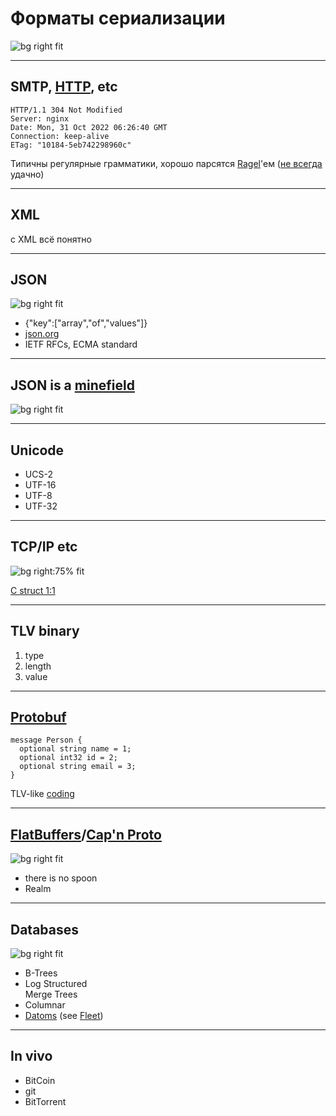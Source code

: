 #   Форматы сериализации
![bg right fit](media/voynich.png)

----
##  SMTP, [HTTP][h], etc

````
HTTP/1.1 304 Not Modified
Server: nginx
Date: Mon, 31 Oct 2022 06:26:40 GMT
Connection: keep-alive
ETag: "10184-5eb742298960c"
````

Типичны регулярные грамматики,
хорошо парсятся [Ragel][r]'eм
([не всегда][l] удачно)

[l]: https://blog.cloudflare.com/quantifying-the-impact-of-cloudbleed/
[r]: http://www.colm.net/open-source/ragel/
[h]: https://www.rfc-editor.org/rfc/rfc7231

----
##  XML

с XML всё понятно

----
##  JSON
![bg right fit](media/json_business_card.png)

  - {"key":["array","of","values"]}
  - [json.org][j]
  - IETF RFCs, ECMA standard

[j]: http://json.org
----
##  JSON is a [minefield][m]

![bg right fit](media/minefield.png)

[m]: http://seriot.ch/projects/parsing_json.html

----
##  Unicode

  - UCS-2
  - UTF-16
  - UTF-8
  - UTF-32
  
----
##  TCP/IP etc 
![bg right:75% fit](media/tcp.png)

[C struct 1:1][1]

[1]: https://linux-kernel-labs.github.io/refs/pull/183/merge/labs/networking.html
----
##  TLV binary

 1. type
 2. length
 3. value

----
##  [Protobuf][p]

````
message Person {
  optional string name = 1;
  optional int32 id = 2;
  optional string email = 3;
}
````

TLV-like [coding][t]

[p]: https://developers.google.com/protocol-buffers
[t]: https://developers.google.com/protocol-buffers/docs/encoding

----
##  [FlatBuffers][b]/[Cap'n Proto][c]

![bg right fit](media/infinity-times-faster.png)

  - there is no spoon
  - Realm

[b]: https://google.github.io/flatbuffers/
[c]: https://capnproto.org/

----
##  Databases 

![bg right fit](media/databass.jpeg)

  - B-Trees
  - Log Structured \
    Merge Trees
  - Columnar
  - [Datoms][d] (see [Fleet][f])

  [d]: https://docs.datomic.com/cloud/whatis/data-model.html
  [f]: https://blog.jetbrains.com/fleet/


----
##  In vivo

  - BitCoin
  - git
  - BitTorrent
